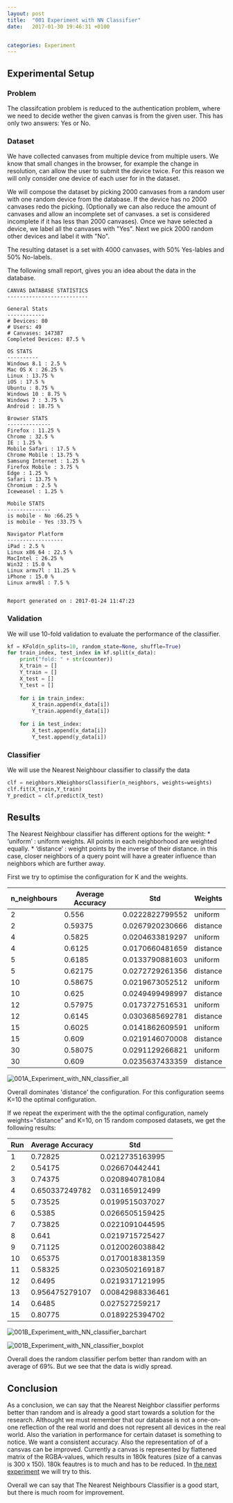 ```yaml
---
layout: post
title:  "001 Experiment with NN Classifier"
date:   2017-01-30 19:46:31 +0100


categories: Experiment
---
```


## Experimental Setup

### Problem

The classifcation problem is reduced to the authentication problem, where we need to decide wether the given canvas is from the given user. This has only two answers: Yes or No. 

### Dataset

We have collected canvases from multiple device from multiple users. We know that small changes in the browser, for example the change in resolution, can allow the user to submit the device twice. For this reason we will only consider one device of each user for in the dataset. 

We will compose the dataset by picking 2000 canvases from a random user with one random device from the database. If the device has no 2000 canvases redo the picking. (Optionally we can also reduce the amount of canvases and allow an incomplete set of canvases. a set is considered incomplete if it has less than 2000 canvases). Once we have selected a device, we label all the canvases with "Yes". Next we pick 2000 random other devices and label it with "No".

The resulting dataset is a set with 4000 canvases, with 50% Yes-lables and 50% No-labels.

The following small report, gives you an idea about the data in the database.

```text
CANVAS DATABASE STATISTICS
--------------------------
                
General Stats
------------
# Devices: 80
# Users: 49
# Canvases: 147387
Completed Devices: 87.5 %
  
OS STATS
----------
Windows 8.1 : 2.5 %
Mac OS X : 26.25 %
Linux : 13.75 %
iOS : 17.5 %
Ubuntu : 8.75 %
Windows 10 : 8.75 %
Windows 7 : 3.75 %
Android : 18.75 %
 
Browser STATS
--------------
Firefox : 11.25 %
Chrome : 32.5 %
IE : 1.25 %
Mobile Safari : 17.5 %
Chrome Mobile : 13.75 %
Samsung Internet : 1.25 %
Firefox Mobile : 3.75 %
Edge : 1.25 %
Safari : 13.75 %
Chromium : 2.5 %
Iceweasel : 1.25 %
 
Mobile STATS 
--------------
is mobile - No :66.25 %
is mobile - Yes :33.75 %
 
Navigator Platform
------------------
iPad : 2.5 %
Linux x86_64 : 22.5 %
MacIntel : 26.25 %
Win32 : 15.0 %
Linux armv7l : 11.25 %
iPhone : 15.0 %
Linux armv8l : 7.5 %
 
          
Report generated on : 2017-01-24 11:47:23
```


### Validation

We will use 10-fold validation to evaluate the performance of the classifier.



```python
kf = KFold(n_splits=10, random_state=None, shuffle=True)
for train_index, test_index in kf.split(x_data):
    print("fold: " + str(counter))
    X_train = []
    Y_train = []
    X_test = []
    Y_test = []
    
    for i in train_index:
        X_train.append(x_data[i])
        Y_train.append(y_data[i])
        
    for i in test_index:
        X_test.append(x_data[i])
        Y_test.append(y_data[i])           
```
        

### Classifier

We will use the Nearest Neighbour classifier to classify the data

```python
clf = neighbors.KNeighborsClassifier(n_neighbors, weights=weights)
clf.fit(X_train,Y_train)
Y_predict = clf.predict(X_test)           
```


## Results

The Nearest Neighbour classifier has different options for the weight: 
	* ‘uniform’ : uniform weights. All points in each neighborhood are weighted equally.
	* ‘distance’ : weight points by the inverse of their distance. in this case, closer neighbors of a query point will have a greater influence than neighbors which are further away.

First we try to optimise the configuration for K and the weights.

| n_neighbours | Average Accuracy | Std             | Weights  |
|--------------|------------------|-----------------|----------|
| 2            | 0.556            | 0.0222822799552 | uniform  |
| 2            | 0.59375          | 0.0267920230666 | distance |
| 4            | 0.5825           | 0.0204633819297 | uniform  |
| 4            | 0.6125           | 0.0170660481659 | distance |
| 5            | 0.6185           | 0.0133790881603 | uniform  |
| 5            | 0.62175          | 0.0272729261356 | distance |
| 10           | 0.58675          | 0.0219673052512 | uniform  |
| 10           | 0.625            | 0.0249499498997 | distance |
| 12           | 0.57975          | 0.0173727516531 | uniform  |
| 12           | 0.6145           | 0.0303685692781 | distance |
| 15           | 0.6025           | 0.0141862609591 | uniform  |
| 15           | 0.609            | 0.0219146070008 | distance |
| 30           | 0.58075          | 0.0291129266821 | uniform  |
| 30           | 0.609            | 0.0235637433359 | distance |



![001A_Experiment_with_NN_classifier_all](https://raw.githubusercontent.com/cmaixen/Masterthesis/master/_images/001A_Experiment_with_NN_classifier_all.png)

Overall dominates 'distance' the configuration. For this configuration seems K=10 the optimal configuration. 

If we repeat the experiment with the the optimal configuration, namely weights="distance" and K=10, on 15 random composed datasets, we get the following results:

| Run | Average Accuracy | Std              |
|-----|------------------|------------------|
| 1   | 0.72825          | 0.0212735163995  |
| 2   | 0.54175          | 0.026670442441   |
| 3   | 0.74375          | 0.0208940781084  |
| 4   | 0.650337249782   | 0.031165912499   |
| 5   | 0.73525          | 0.0199515037027  |
| 6   | 0.5385           | 0.0266505159425  |
| 7   | 0.73825          | 0.0221091044595  |
| 8   | 0.641            | 0.0219715725427  |
| 9   | 0.71125          | 0.0120026038842  |
| 10  | 0.65375          | 0.0170018381359  |
| 11  | 0.58325          | 0.0230502169187  |
| 12  | 0.6495           | 0.0219317121995  |
| 13  | 0.956475279107   | 0.00842988336461 |
| 14  | 0.6485           | 0.027527259217   |
| 15  | 0.80775          | 0.0189225394702  |

![001B_Experiment_with_NN_classifier_barchart](https://github.com/cmaixen/Masterthesis/blob/master/_images/001B_Experiment_with_NN_classifier_barchart.png?raw=true)

![001B_Experiment_with_NN_classifier_boxplot](https://github.com/cmaixen/Masterthesis/blob/master/_images/001B_Experiment_with_NN_classifier_boxplot.png?raw=true)



Overall does the random classifier perfom better than random with an average of 69%. But we see that the data is widly spread.

## Conclusion 

As a conclusion, we can say that the Nearest Neighbor classifier performs better than random and is already a good start towards a solution for the research. Althought we must remember that our database is not a one-on-one reflection of the real world and does not represent all devices in the real world. Also the variation in performance for certain dataset is something to notice. We want a consistent accuracy. Also the representation of of a cansvas can be improved. Currently a canvas is represented by flattened matrix of the RGBA-values, which results in 180k features (size of a canvas is 300 x 150). 180k feautres is to much and has to be reduced. In [the next experiment](https://cmaixen.github.io/Masterthesis/experiment/2017/02/03/002_Experiment_with_PCA_and_NN_Classifier.html) we will try to this. 

Overall we can say that The Nearest Neighbours Classifier is a good start, but there is much room for improvement.







